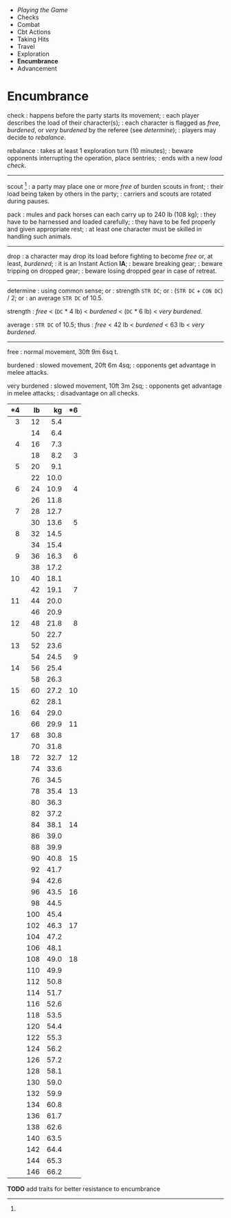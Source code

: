 
<!-- .margin.compass -->
* _Playing the Game_
* Checks
* Combat
* Cbt Actions
* Taking Hits
* Travel
* Exploration
* **Encumbrance**
* Advancement


# Encumbrance

check
: happens before the party starts its movement;
: each player describes the load of their character(s);
: each character is flagged as _free_, _burdened_, or _very burdened_ by the referee (see _determine_);
: players may decide to _rebalance_.

rebalance
: takes at least 1 exploration turn (10 minutes);
: beware opponents interrupting the operation, place sentries;
: ends with a new _load check_.

<hr/>

scout [^1]
: a party may place one or more _free_ of burden scouts in front;
: their load being taken by others in the party;
: carriers and scouts are rotated during pauses.

pack
: mules and pack horses can each carry up to 240 lb (108 kg);
: they have to be harnessed and loaded carefully;
: they have to be fed properly and given appropriate rest;
: at least one character must be skilled in handling such animals.

<hr/>

drop
: a character may drop its load before fighting to become _free_ or, at least, _burdened_;
: it is an Instant Action **IA**;
: beware breaking gear;
: beware tripping on dropped gear;
: beware losing dropped gear in case of retreat.

<hr/>

determine
: using common sense; or
: strength `STR DC`; or
: (`STR DC` + `CON DC`) / 2; or
: an average `STR DC` of 10.5.

strength
: _free_ < (`DC` * 4 lb) < _burdened_ < (`DC` * 6 lb) < _very burdened_.

average
: `STR DC` of 10.5; thus
: _free_ < 42 lb < _burdened_ < 63 lb < _very burdened_.

<hr/>

free
: normal movement, 30ft 9m 6sq t.

burdened
: slowed movement, 20ft 6m 4sq;
: opponents get advantage in melee attacks.

very burdened
: slowed movement, 10ft 3m 2sq;
: opponents get advantage in melee attacks;
: disadvantage on all checks.

[^1]:

  | *4 | lb  | kg    | *6 |
  |---:|----:|------:|---:|
  |  3 |  12 |   5.4 |    |
  |    |  14 |   6.4 |    |
  |  4 |  16 |   7.3 |    |
  |    |  18 |   8.2 |  3 |
  |  5 |  20 |   9.1 |    |
  |    |  22 |  10.0 |    |
  |  6 |  24 |  10.9 |  4 |
  |    |  26 |  11.8 |    |
  |  7 |  28 |  12.7 |    |
  |    |  30 |  13.6 |  5 |
  |  8 |  32 |  14.5 |    |
  |    |  34 |  15.4 |    |
  |  9 |  36 |  16.3 |  6 |
  |    |  38 |  17.2 |    |
  | 10 |  40 |  18.1 |    |
  |    |  42 |  19.1 |  7 |
  | 11 |  44 |  20.0 |    |
  |    |  46 |  20.9 |    |
  | 12 |  48 |  21.8 |  8 |
  |    |  50 |  22.7 |    |
  | 13 |  52 |  23.6 |    |
  |    |  54 |  24.5 |  9 |
  | 14 |  56 |  25.4 |    |
  |    |  58 |  26.3 |    |
  | 15 |  60 |  27.2 | 10 |
  |    |  62 |  28.1 |    |
  | 16 |  64 |  29.0 |    |
  |    |  66 |  29.9 | 11 |
  | 17 |  68 |  30.8 |    |
  |    |  70 |  31.8 |    |
  | 18 |  72 |  32.7 | 12 |
  |    |  74 |  33.6 |    |
  |    |  76 |  34.5 |    |
  |    |  78 |  35.4 | 13 |
  |    |  80 |  36.3 |    |
  |    |  82 |  37.2 |    |
  |    |  84 |  38.1 | 14 |
  |    |  86 |  39.0 |    |
  |    |  88 |  39.9 |    |
  |    |  90 |  40.8 | 15 |
  |    |  92 |  41.7 |    |
  |    |  94 |  42.6 |    |
  |    |  96 |  43.5 | 16 |
  |    |  98 |  44.5 |    |
  |    | 100 |  45.4 |    |
  |    | 102 |  46.3 | 17 |
  |    | 104 |  47.2 |    |
  |    | 106 |  48.1 |    |
  |    | 108 |  49.0 | 18 |
  |    | 110 |  49.9 |    |
  |    | 112 |  50.8 |    |
  |    | 114 |  51.7 |    |
  |    | 116 |  52.6 |    |
  |    | 118 |  53.5 |    |
  |    | 120 |  54.4 |    |
  |    | 122 |  55.3 |    |
  |    | 124 |  56.2 |    |
  |    | 126 |  57.2 |    |
  |    | 128 |  58.1 |    |
  |    | 130 |  59.0 |    |
  |    | 132 |  59.9 |    |
  |    | 134 |  60.8 |    |
  |    | 136 |  61.7 |    |
  |    | 138 |  62.6 |    |
  |    | 140 |  63.5 |    |
  |    | 142 |  64.4 |    |
  |    | 144 |  65.3 |    |
  |    | 146 |  66.2 |    |

<!-- RETURN -->

**TODO** add traits for better resistance to encumbrance

